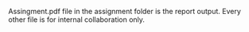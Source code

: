 
Assingment.pdf file in the assignment folder is the report output. Every other file is for internal collaboration only.
